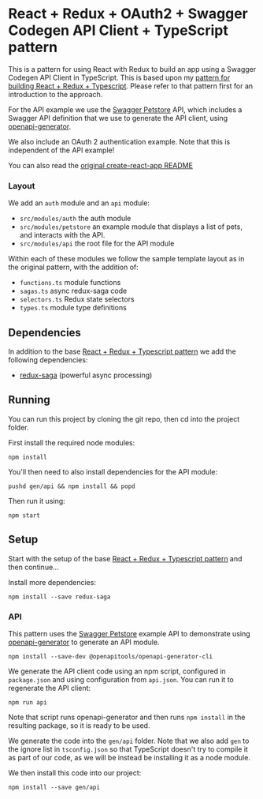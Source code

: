 # React + Redux + OAuth2 + Swagger Codegen API Client + TypeScript pattern

This is a pattern for using React with Redux to build an app using a Swagger Codegen API Client in TypeScript. This is based upon my [pattern
for building React + Redux + Typescript](https://github.com/karlvr/react-redux-typescript-pattern). Please refer to
that pattern first for an introduction to the approach.

For the API example we use the [Swagger Petstore](http://petstore.swagger.io/) API, which includes a Swagger API definition that we use to generate the API client, using [openapi-generator](https://github.com/openapitools/openapi-generator).

We also include an OAuth 2 authentication example. Note that this is independent of the API example!

You can also read the [original create-react-app README](README-CRA.md)

### Layout

We add an `auth` module and an `api` module:

* `src/modules/auth` the auth module
* `src/modules/petstore` an example module that displays a list of pets, and interacts with the API.
* `src/modules/api` the root file for the API module

Within each of these modules we follow the sample template layout as in the original pattern, with the addition
of:

* `functions.ts` module functions
* `sagas.ts` async redux-saga code
* `selectors.ts` Redux state selectors
* `types.ts` module type definitions

## Dependencies

In addition to the base [React + Redux + Typescript pattern](https://github.com/karlvr/react-redux-typescript-pattern) we add
the following dependencies:

* [redux-saga](https://redux-saga.js.org) (powerful async processing)

## Running

You can run this project by cloning the git repo, then cd into the project folder.

First install the required node modules:

```
npm install
```

You'll then need to also install dependencies for the API module:

```
pushd gen/api && npm install && popd
```

Then run it using:

```
npm start
```

## Setup

Start with the setup of the base [React + Redux + Typescript pattern](https://github.com/karlvr/react-redux-typescript-pattern) and then
continue...

Install more dependencies:

```
npm install --save redux-saga
```

### API

This pattern uses the [Swagger Petstore](http://petstore.swagger.io/) example API to demonstrate using [openapi-generator](https://github.com/openapitools/openapi-generator) to generate an API module.

```
npm install --save-dev @openapitools/openapi-generator-cli
```

We generate the API client code using an npm script, configured in `package.json` and using configuration from `api.json`. You can run it to regenerate the API client:

```
npm run api
```

Note that script runs openapi-generator and then runs `npm install` in the resulting package, so it is ready to be used.

We generate the code into the `gen/api` folder. Note that we also add `gen` to the ignore list in `tsconfig.json` so that TypeScript doesn't try to compile it as part of our code, as we will be instead be installing it as a node module.

We then install this code into our project:

```
npm install --save gen/api
```
